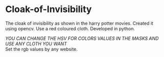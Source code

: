 # Cloak-of-Invisibility
The cloak of invisibility as shown in the harry potter movies. Created it using opencv.
Use a red coloured cloth.
Developed in python.

*YOU CAN CHANGE THE HSV FOR COLORS VALUES IN THE MASKS AND USE ANY CLOTH YOU WANT*
<br>
Set the rgb values by any website.
